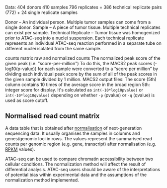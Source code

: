 Data:
404 donors
410 samples
796 replicates = 386 technical replicate pairs (772) + 24 single replicate samples 

Donor – An individual person. Multiple tumor samples can come from a single donor.
Sample – A piece of tumor tissue. Multiple technical replicates can exist per sample.
Technical Replicate – Tumor tissue was homogenized prior to ATAC-seq into a nuclei suspension. Each technical replicate represents an individual ATAC-seq reaction performed in a separate tube on different nuclei isolated from the same sample.

counts matrix
raw and normalized counts
The normalized peak score of the given peak (i.e. "score-per-million")
To do this, the MACS2 peak scores (-log10(p-value)) for each sample were converted to a “score per million” by dividing each individual peak score by the sum of all of the peak scores in the given sample divided by 1 million. 
MACS2 output files:
The score (5th) column contains 10 times of the average score in the broad region
5th: integer score for display. It's calculated as `int(-10*log10pvalue)` or `int(-10*log10qvalue)` depending on whether `-p` (pvalue) or `-q` (qvalue) is used as score cutoff.

## Normalised read count matrix

A data table that is obtained after  [normalisation](https://www.ebi.ac.uk/training/online/glossary/normalisation)  of next-generation sequencing data. It usually organises the samples in columns and genes/genomic loci in rows. The values represent the summarised read counts per genomic region (e.g. gene, transcript) after normalisation (e.g.  [RPKM](https://www.ebi.ac.uk/training/online/glossary/rpkm)  values).

ATAC-seq can be used to compare chromatin accessibility between two cellular conditions.
The normalization method will affect the result of differential analysis.
ATAC-seq users should be aware of the interpretations of potential bias within experimental data and the assumptions of the normalization method implemented.

<!--stackedit_data:
eyJoaXN0b3J5IjpbLTEyMTEwOTYyNCwtMTgwMTk1MzEwNywxNj
U5MzY4OTI1LC0xNDM2MjM3NzI0LDIxMDA5OTI3MSwzNDI0Mzg2
NDAsLTIwNzQ3MDgyMDEsLTE2NTc5MTg4NTgsLTU1NjM5Nzk3Mi
wtMTQ4MjU1NjgwNCwtOTYyMTQ0MzcyLDEyMjY5MzQxMzAsLTE2
MTUyNzg4MDQsLTE1OTY5MTExNTEsMTE0MTY2NzQxMCw0NDI4ND
cwNDAsLTE4NjI1NDc1MTRdfQ==
-->